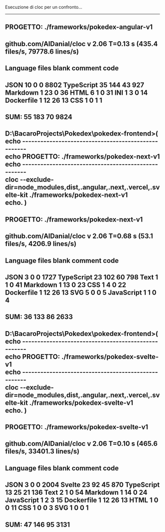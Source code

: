 Esecuzione di cloc per un confronto...

----------------------------------------------------
  PROGETTO: ./frameworks/pokedex-angular-v1
----------------------------------------------------
github.com/AlDanial/cloc v 2.06  T=0.13 s (435.4 files/s, 79778.6 lines/s)
-------------------------------------------------------------------------------
Language                     files          blank        comment           code
-------------------------------------------------------------------------------
JSON                            10              0              0           8802
TypeScript                      35            144             43            927
Markdown                         1             23              0             36
HTML                             6              1              0             31
INI                              1              3              0             14
Dockerfile                       1             12             26             13
CSS                              1              0              1              1
-------------------------------------------------------------------------------
SUM:                            55            183             70           9824
-------------------------------------------------------------------------------


D:\BacaroProjects\Pokedex\pokedex-frontend>(
echo ----------------------------------------------------  
 echo   PROGETTO: ./frameworks/pokedex-next-v1  
 echo ----------------------------------------------------  
 cloc --exclude-dir=node_modules,dist,.angular,.next,.vercel,.svelte-kit ./frameworks/pokedex-next-v1  
 echo.
) 
----------------------------------------------------
  PROGETTO: ./frameworks/pokedex-next-v1
----------------------------------------------------
github.com/AlDanial/cloc v 2.06  T=0.68 s (53.1 files/s, 4206.9 lines/s)
-------------------------------------------------------------------------------
Language                     files          blank        comment           code
-------------------------------------------------------------------------------
JSON                             3              0              0           1727
TypeScript                      23            102             60            798
Text                             1              1              0             41
Markdown                         1             13              0             23
CSS                              1              4              0             22
Dockerfile                       1             12             26             13
SVG                              5              0              0              5
JavaScript                       1              1              0              4
-------------------------------------------------------------------------------
SUM:                            36            133             86           2633
-------------------------------------------------------------------------------


D:\BacaroProjects\Pokedex\pokedex-frontend>(
echo ----------------------------------------------------  
 echo   PROGETTO: ./frameworks/pokedex-svelte-v1  
 echo ----------------------------------------------------  
 cloc --exclude-dir=node_modules,dist,.angular,.next,.vercel,.svelte-kit ./frameworks/pokedex-svelte-v1  
 echo.
) 
----------------------------------------------------
  PROGETTO: ./frameworks/pokedex-svelte-v1
----------------------------------------------------
github.com/AlDanial/cloc v 2.06  T=0.10 s (465.6 files/s, 33401.3 lines/s)
-------------------------------------------------------------------------------
Language                     files          blank        comment           code
-------------------------------------------------------------------------------
JSON                             3              0              0           2004
Svelte                          23             92             45            870
TypeScript                      13             25             21            136
Text                             2              1              0             54
Markdown                         1             14              0             24
JavaScript                       1              2              3             15
Dockerfile                       1             12             26             13
HTML                             1              0              0             11
CSS                              1              0              0              3
SVG                              1              0              0              1
-------------------------------------------------------------------------------
SUM:                            47            146             95           3131
-------------------------------------------------------------------------------

